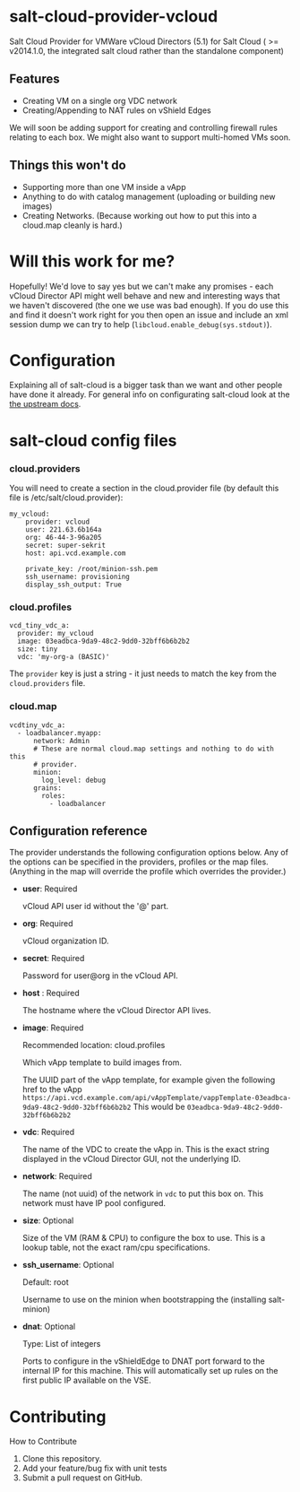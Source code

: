 salt-cloud-provider-vcloud
==========================

Salt Cloud Provider for VMWare vCloud Directors (5.1) for Salt Cloud ( >=
v2014.1.0, the integrated salt cloud rather than the standalone component)

Features
--------

- Creating VM on a single org VDC network
- Creating/Appending to NAT rules on vShield Edges

We will soon be adding support for creating and controlling firewall rules
relating to each box. We might also want to support multi-homed VMs soon.

Things this won't do
--------------------

- Supporting more than one VM inside a vApp
- Anything to do with catalog management (uploading or building new images)
- Creating Networks. (Because working out how to put this into a cloud.map
  cleanly is hard.)

Will this work for me?
======================

Hopefully! We'd love to say yes but we can't make any promises - each vCloud
Director API might well behave and new and interesting ways that we haven't
discovered (the one we use was bad enough).  If you do use this and find it
doesn't work right for you then open an issue and include an xml session dump
we can try to help (`libcloud.enable_debug(sys.stdout)`).

Configuration
============

Explaining all of salt-cloud is a bigger task than we want and other people
have done it already.  For general info on configurating salt-cloud look at the
[the upstream docs](http://docs.saltstack.com/topics/cloud/index.html).

# salt-cloud config files

### cloud.providers

You will need to create a section in the cloud.provider file (by default this
file is /etc/salt/cloud.provider):

```
my_vcloud:
    provider: vcloud
    user: 221.63.6b164a
    org: 46-44-3-96a205
    secret: super-sekrit
    host: api.vcd.example.com

    private_key: /root/minion-ssh.pem
    ssh_username: provisioning
    display_ssh_output: True

```

### cloud.profiles

```
vcd_tiny_vdc_a:
  provider: my_vcloud
  image: 03eadbca-9da9-48c2-9dd0-32bff6b6b2b2
  size: tiny
  vdc: 'my-org-a (BASIC)'
```

The `provider` key is just a string - it just needs to match the key from the
`cloud.providers` file.

### cloud.map

```
vcdtiny_vdc_a:
  - loadbalancer.myapp:
      network: Admin
      # These are normal cloud.map settings and nothing to do with this
      # provider.
      minion:
        log_level: debug
      grains:
        roles:
          - loadbalancer
```

## Configuration reference

The provider understands the following configuration options below. Any of the
options can be specified in the providers, profiles or the map files. (Anything
in the map will override the profile which overrides the provider.)

- **user**: Required

  vCloud API user id without the '@<org-id>' part.

- **org**: Required

  vCloud organization ID.

- **secret**: Required

  Password for user@org in the vCloud API.

- **host** : Required

  The hostname where the vCloud Director API lives.

- **image**: Required

  Recommended location: cloud.profiles

  Which vApp template to build images from.

  The UUID part of the vApp template, for example given the following href to
  the vApp
  `https://api.vcd.example.com/api/vAppTemplate/vappTemplate-03eadbca-9da9-48c2-9dd0-32bff6b6b2b2`
  This would be `03eadbca-9da9-48c2-9dd0-32bff6b6b2b2`

- **vdc**: Required

  The name of the VDC to create the vApp in. This is the exact string displayed
  in the vCloud Director GUI, not the underlying ID.

- **network**: Required

  The name (not uuid) of the network in `vdc` to put this box on. This network
  must have IP pool configured.

- **size**: Optional

  Size of the VM (RAM & CPU) to configure the box to use. This is a lookup
  table, not the exact ram/cpu specifications.

- **ssh_username**: Optional

  Default: root

  Username to use on the minion when bootstrapping the (installing salt-minion)

- **dnat**: Optional

  Type: List of integers

  Ports to configure in the vShieldEdge to DNAT port forward to the internal IP
  for this machine. This will automatically set up rules on the first public IP
  available on the VSE.



Contributing
============

How to Contribute

1. Clone this repository.
2. Add your feature/bug fix with unit tests
3. Submit a pull request on GitHub.

